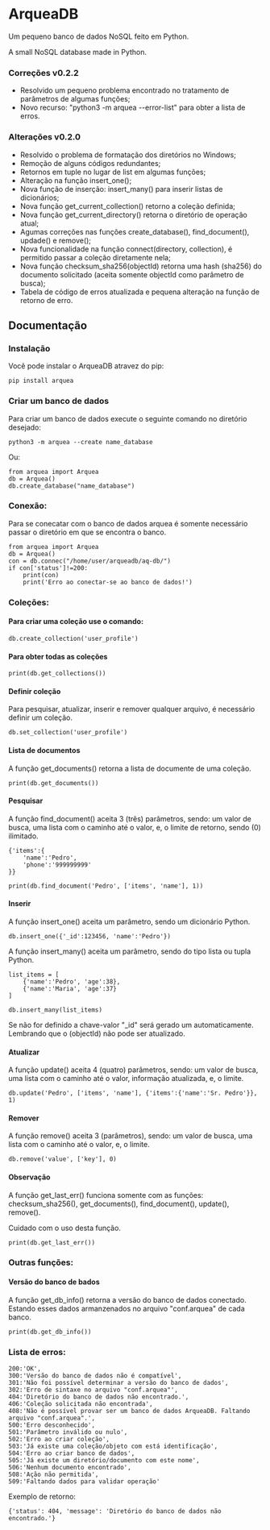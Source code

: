 # ArqueaDB
Um pequeno banco de dados NoSQL feito em Python.

A small NoSQL database made in Python.

### Correções v0.2.2
- Resolvido um pequeno problema encontrado no tratamento de parâmetros de algumas funções;
- Novo recurso: "python3 -m arquea --error-list" para obter a lista de erros.

### Alterações v0.2.0
- Resolvido o problema de formatação dos diretórios no Windows;
- Remoção de alguns códigos redundantes;
- Retornos em tuple no lugar de list em algumas funções;
- Alteração na função insert_one();
- Nova função de inserção: insert_many() para inserir listas de dicionários;
- Nova função get_current_collection() retorno a coleção definida;
- Nova função get_current_directory() retorna o diretório de operação atual;
- Agumas correções nas funções create_database(), find_document(), updade() e remove();
- Nova funcionalidade na função connect(directory, collection), é permitido passar a coleção diretamente nela;
- Nova função checksum_sha256(objectId) retorna uma hash (sha256) do documento solicitado (aceita somente objectId como parâmetro de busca);
- Tabela de código de erros atualizada e pequena alteração na função de retorno de erro.

## Documentação

### Instalação
Você pode instalar o ArqueaDB atravez do pip:

    pip install arquea

### Criar um banco de dados
Para criar um banco de dados execute o seguinte comando no diretório desejado:

    python3 -m arquea --create name_database

Ou:

    from arquea import Arquea
    db = Arquea()
    db.create_database("name_database")

### Conexão:
Para se conecatar com o banco de dados arquea é somente necessário passar o diretório em que se encontra o banco.

    from arquea import Arquea
    db = Arquea()
    con = db.connec("/home/user/arqueadb/aq-db/")
    if con['status']!=200:
        print(con)
        print('Erro ao conectar-se ao banco de dados!')

### Coleções:
#### Para criar uma coleção use o comando:

    db.create_collection('user_profile')

#### Para obter todas as coleções

    print(db.get_collections())

#### Definir coleção
Para pesquisar, atualizar, inserir e remover qualquer arquivo, é necessário definir um coleção.

    db.set_collection('user_profile')

#### Lista de documentos
A função get_documents() retorna a lista de documente de uma coleção.

    print(db.get_documents())

#### Pesquisar
A função find_document() aceita 3 (três) parâmetros, sendo: um valor de busca, uma lista com o caminho até o valor, e, o limite de retorno, sendo (0) ilimitado.

    {'items':{
        'name':'Pedro',
        'phone':'999999999'
    }}

    print(db.find_document('Pedro', ['items', 'name'], 1))

#### Inserir
A função insert_one() aceita um parâmetro, sendo um dicionário Python.

    db.insert_one({'_id':123456, 'name':'Pedro'})

A função insert_many() aceita um parâmetro, sendo do tipo lista ou tupla Python.

    list_items = [
        {'name':'Pedro', 'age':38},
        {'name':'Maria', 'age':37}
    ]

    db.insert_many(list_items)

Se não for definido a chave-valor "_id" será gerado um automaticamente. Lembrando que o (objectId) não pode ser atualizado.

#### Atualizar
A função update() aceita 4 (quatro) parâmetros, sendo: um valor de busca, uma lista com o caminho até o valor, informação atualizada, e, o limite.

    db.update('Pedro', ['items', 'name'], {'items':{'name':'Sr. Pedro'}}, 1)

#### Remover
A função remove() aceita 3 (parâmetros), sendo: um valor de busca, uma lista com o caminho até o valor, e, o limite.

    db.remove('value', ['key'], 0)

#### Observação
A função get_last_err() funciona somente com as funções: checksum_sha256(), get_documents(), find_document(), update(), remove().

Cuidado com o uso desta função.

    print(db.get_last_err())

### Outras funções:

#### Versão do banco de bados
A função get_db_info() retorna a versão do banco de dados conectado. Estando esses dados armanzenados no arquivo "conf.arquea" de cada banco.

    print(db.get_db_info())

### Lista de erros:

    200:'OK',
    300:'Versão do banco de dados não é compatível',
    301:'Não foi possível determinar a versão do banco de dados',
    302:'Erro de sintaxe no arquivo "conf.arquea"',
    404:'Diretório do banco de dados não encontrado.',
    406:'Coleção solicitada não encontrada',
    408:'Não é possível provar ser um banco de dados ArqueaDB. Faltando arquivo "conf.arquea".',
    500:'Erro desconhecido',
    501:'Parâmetro inválido ou nulo',
    502:'Erro ao criar coleção',
    503:'Já existe uma coleção/objeto com está identificação',
    504:'Erro ao criar banco de dados',
    505:'Já existe um diretório/documento com este nome',
    506:'Nenhum documento encontrado',
    508:'Ação não permitida',
    509:'Faltando dados para validar operação'

Exemplo de retorno:

    {'status': 404, 'message': 'Diretório do banco de dados não encontrado.'}
